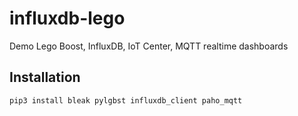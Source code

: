 # influxdb-lego
Demo Lego Boost, InfluxDB, IoT Center, MQTT realtime dashboards

## Installation

```bash
pip3 install bleak pylgbst influxdb_client paho_mqtt
```